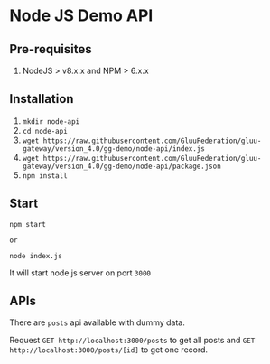# Node JS Demo API

## Pre-requisites

1. NodeJS > v8.x.x and NPM > 6.x.x

## Installation

1. `mkdir node-api`
1. `cd node-api`
1. `wget https://raw.githubusercontent.com/GluuFederation/gluu-gateway/version_4.0/gg-demo/node-api/index.js`
1. `wget https://raw.githubusercontent.com/GluuFederation/gluu-gateway/version_4.0/gg-demo/node-api/package.json`
1. `npm install`

## Start

```
npm start

or

node index.js
```

It will start node js server on port `3000`

## APIs

There are `posts` api available with dummy data.

Request `GET http://localhost:3000/posts` to get all posts and `GET http://localhost:3000/posts/[id]` to get one record.  
